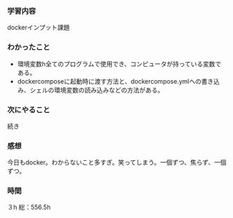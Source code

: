 ### 学習内容
dockerインプット課題
### わかったこと
- 環境変数h全てのプログラムで使用でき、コンピュータが持っている変数である。
- dockercomposeに起動時に渡す方法と、dockercompose.ymlへの書き込み、シェルの環境変数の読み込みなどの方法がある。
### 次にやること
続き
### 感想
今日もdocker。わからないこと多すぎ。笑ってしまう。一個ずつ、焦らず、一個ずつ。
### 時間
３h
総：556.5h
